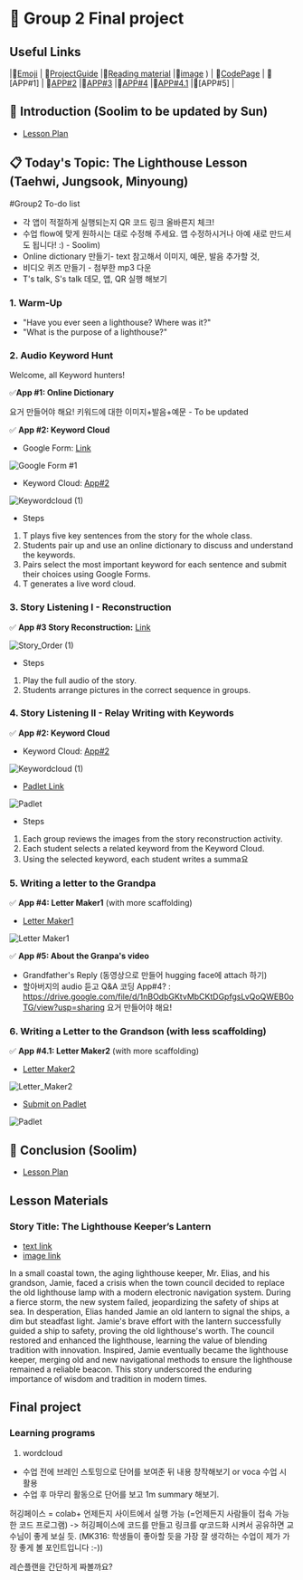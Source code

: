 # 📗 Group 2 Final project 

## Useful Links
|🎯[Emoji](https://gist.github.com/rxaviers/7360908) | 🎯[ProjectGuide](https://github.com/MK316/Spring2024/blob/main/DLTESOL/project/README.md) |🎯[Reading material](https://raw.githubusercontent.com/verastudio/verastudio/main/story04.txt) |🎯[image](https://github.com/verastudio/G2-finalproject/assets/163081348/32781da7-8e86-4646-8ce7-4e4994413bd0)
) | 🎯[CodePage](https://github.com/verastudio/G2-finalproject/blob/main/FPG02.ipynb) | 🎯[APP#1] | 🎯[APP#2](https://huggingface.co/spaces/verastudio/keywordcloud) |🎯[APP#3](https://huggingface.co/spaces/verastudio/Story_Order) |🎯[APP#4](https://huggingface.co/spaces/verastudio/Letter_Maker1) |🎯[APP#4.1](https://huggingface.co/spaces/verastudio/Letter_Maker2) |🎯[APP#5] |



## 📣 Introduction (Soolim to be updated by Sun)
+ [Lesson Plan](https://github.com/verastudio/G2-finalproject/blob/main/Lesson%20Plan.md)


##  📋 Today's Topic: The Lighthouse Lesson (Taehwi, Jungsook, Minyoung)

#Group2 To-do list

* 각 앱이 적절하게 실행되는지 QR 코드 링크 올바른지 체크! <br>
* 수업 flow에 맞게 원하시는 대로 수정해 주세요. 앱 수정하시거나 아예 새로 만드셔도 됩니다! :) - Soolim) <br>
* Online dictionary 만들기- text 참고해서 이미지, 예문, 발음 추가할 것, <br>
* 비디오 퀴즈 만들기 - 첨부한 mp3 다운
* T's talk, S's talk 데모, 앱, QR 실행 해보기


### 1. Warm-Up
+ "Have you ever seen a lighthouse? Where was it?" 
+ "What is the purpose of a lighthouse?"

### 2. Audio Keyword Hunt

Welcome, all Keyword hunters!

 ✅**App #1: Online Dictionary**

요거 만들어야 해요! 키워드에 대한 이미지+발음+예문 - To be updated <br>

 ✅ **App #2: Keyword Cloud**  

+ Google Form: [Link](https://forms.gle/uyBgxdJQgPVdK2DZ8) 


![Google Form #1](https://github.com/verastudio/G2-finalproject/assets/163081348/6fbab757-759a-444a-aa09-e58f33f8e001)




+ Keyword Cloud: [App#2](https://huggingface.co/spaces/verastudio/keywordcloud)

  
![Keywordcloud (1)](https://github.com/verastudio/G2-finalproject/assets/163081348/93555cbc-60de-4397-aa90-39d61f42cdf3)




+ Steps
1. T plays five key sentences from the story for the whole class.
2. Students pair up and use an online dictionary to discuss and understand the keywords.
3. Pairs select the most important keyword for each sentence and submit their choices using Google Forms.
4. T generates a live word cloud.


### 3. Story Listening I - Reconstruction

 ✅ **App #3 Story Reconstruction:** [Link](https://huggingface.co/spaces/verastudio/Story_Order)

![Story_Order (1)](https://github.com/verastudio/G2-finalproject/assets/163081348/7a80a46b-9fd9-46ca-9f85-5eff99c4b83a)






+ Steps
1.	Play the full audio of the story.
2.	Students arrange pictures in the correct sequence in groups.

### 4. Story Listening II - Relay Writing with Keywords

✅ **App #2: Keyword Cloud**  

+ Keyword Cloud: [App#2](https://huggingface.co/spaces/verastudio/keywordcloud)

  
![Keywordcloud (1)](https://github.com/verastudio/G2-finalproject/assets/163081348/93555cbc-60de-4397-aa90-39d61f42cdf3)





+ [Padlet Link](https://padlet.com/mirankim316/introduction-to-coding-and-language-app-design-tesol-spring--njwe895ytgl83hhu)


![Padlet](https://github.com/verastudio/G2-finalproject/assets/163081348/fc361eac-97ac-4cc6-9cd0-e333fdd93014)





+ Steps
1. Each group reviews the images from the story reconstruction activity.
2. Each student selects a related keyword from the Keyword Cloud.
3. Using the selected keyword, each student writes a summa요
  




### 5. Writing a letter to the Grandpa

✅ **App #4: Letter Maker1** (with more scaffolding)

+ [Letter Maker1](https://huggingface.co/spaces/verastudio/Letter_Maker1)

![Letter Maker1](https://github.com/verastudio/G2-finalproject/assets/163081348/e6b38f32-d934-4ed6-b9d1-fbe144217291)







✅ **App #5: About the Granpa's video**

+ Grandfather's Reply (동영상으로 만들어 hugging face에 attach 하기)
+ 할아버지의 audio 듣고 Q&A 코딩 App#4? : https://drive.google.com/file/d/1nBOdbGKtvMbCKtDGpfgsLvQoQWEB0oTG/view?usp=sharing
  요거 만들어야 해요!

### 6. Writing a Letter to the Grandson (with less scaffolding)

✅ **App #4.1: Letter Maker2** (with more scaffolding)

+ [Letter Maker2](https://huggingface.co/spaces/verastudio/Letter_Maker2)

  

![Letter_Maker2](https://github.com/verastudio/G2-finalproject/assets/163081348/d17c69ec-3f6e-48de-8925-46d0dfe57a00)









+ [Submit on Padlet](https://padlet.com/mirankim316/introduction-to-coding-and-language-app-design-tesol-spring--njwe895ytgl83hhu)


![Padlet](https://github.com/verastudio/G2-finalproject/assets/163081348/edc34d5a-9eff-499c-926b-ac3024c07510)






## 📣 Conclusion (Soolim)
+ [Lesson Plan](https://github.com/verastudio/G2-finalproject/blob/main/Lesson%20Plan.md)



## Lesson Materials


### Story Title: The Lighthouse Keeper’s Lantern 
+ [text link](https://raw.githubusercontent.com/MK316/Spring2024/main/DLTESOL/project/story04.txt)
+ [image link](https://github.com/MK316/Spring2024/blob/main/DLTESOL/project/Story04.png)

**<Synopsis>**
In a small coastal town, the aging lighthouse keeper, Mr. Elias, and his grandson, Jamie, faced a crisis when the town council decided to replace the old lighthouse lamp with a modern electronic navigation system. During a fierce storm, the new system failed, jeopardizing the safety of ships at sea. In desperation, Elias handed Jamie an old lantern to signal the ships, a dim but steadfast light. Jamie's brave effort with the lantern successfully guided a ship to safety, proving the old lighthouse's worth. The council restored and enhanced the lighthouse, learning the value of blending tradition with innovation. Inspired, Jamie eventually became the lighthouse keeper, merging old and new navigational methods to ensure the lighthouse remained a reliable beacon. This story underscored the enduring importance of wisdom and tradition in modern times.


## Final project


### Learning programs

1. wordcloud
- 수업 전에 브레인 스토밍으로 단어를 보여준 뒤 내용 창작해보기 or voca 수업 시 활용
- 수업 후 마무리 활동으로 단어를 보고 1m summary 해보기.




허깅페이스 = colab+ 언제든지 사이트에서 실행 가능 (=언제든지 사람들이 접속 가능한 코드 프로그램)
-> 허깅페이스에 코드를 만들고 링크를 qr코드화 시켜서 공유하면 교수님이 좋게 보실 듯. (MK316: 학생들이 좋아할 듯을 가장 잘 생각하는 수업이 제가 가장 좋게 볼 포인트입니다 :-))

레슨플랜을 간단하게 짜볼까요?


